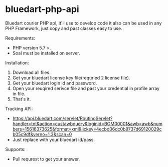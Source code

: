 # bluedart-php-api
Bluedart courier PHP api, it'll use to develop code it also can be used in any PHP Framework, just copy and past classes easy to use.

Requirements:
+ PHP version 5.7 >.
+ Soal must be installed on server.

Installation:
1. Download all files.
2. Get your bluedart license key file(requried 2 license file).
3. Get your bluedart login id and password.
4. Open your reuqired serivce file and past your credential in profile array in file.
5. That's it.

Tracking API:
+ https://api.bluedart.com/servlet/RoutingServlet?handler=tnt&action=custawbquery&loginid=BOM00001&awb=awb&numbers=15616373625&format=xml&lickey=4ecbd06dc0b9737d69120029cb05c9df&verno=1.3&scan=0
+ Just replace with your bluedart id/pass.


Supports:
+ Pull requrest to get your answer.
